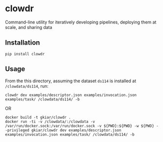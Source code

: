 # clowdr
Command-line utility for iteratively developing pipelines, deploying them at scale, and sharing data

## Installation

```
pip install clowdr
```

## Usage
From the this directory, assuming the dataset `ds114` is installed at `/clowdata/ds114`, run:

```
clowdr dev examples/descriptor.json examples/invocation.json examples/task/ /clowdata/ds114/ -b
```
 
OR

```
docker build -t gkiar/clowdr .
docker run -ti -v /clowdata/:/clowdata -v /var/run/docker.sock:/var/run/docker.sock -v ${PWD}:${PWD} -w ${PWD} --privileged gkiar/clowdr dev examples/descriptor.json examples/invocation.json examples/task/ /clowdata/ds114/ -b
```
